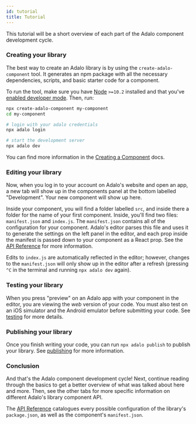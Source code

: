 ```yaml
---
id: tutorial
title: Tutorial
---
```


This tutorial will be a short overview of each part of the Adalo component development cycle.

### Creating your library

The best way to create an Adalo library is by using the `create-adalo-component` tool. It generates an npm package with all the necessary dependencies, scripts, and basic starter code for a component.

To run the tool, make sure you have [Node](https://nodejs.org) `>=10.2` installed and that you've [enabled developer mode](enable-dev-mode). Then, run:

```bash
npx create-adalo-component my-component
cd my-component

# login with your adalo credentials
npx adalo login

# start the development server
npx adalo dev
```

You can find more information in the [Creating a Component](create-adalo-component) docs.

### Editing your library

Now, when you log in to your account on Adalo's website and open an app, a new tab will show up in the components panel at the bottom labelled "Development". Your new component will show up here.

Inside your component, you will find a folder labelled `src`, and inside there a folder for the name of your first component. Inside, you'll find two files: `manifest.json` and `index.js`. The `manifest.json` contains all of the configuration for your component. Adalo's editor parses this file and uses it to generate the settings on the left panel in the editor, and each prop inside the manifest is passed down to your component as a React prop. See the [API Reference](/api-reference/configuration/manifest-json) for more information.

Edits to `index.js` are automatically reflected in the editor; however, changes to the `manifest.json` will only show up in the editor after a refresh (pressing `^C` in the terminal and running `npx adalo dev` again).

### Testing your library

When you press "preview" on an Adalo app with your component in the editor, you are viewing the _web_ version of your code. You must also test on an iOS simulator and the Android emulator before submitting your code. See [testing](testing) for more details.

### Publishing your library

Once you finish writing your code, you can run `npx adalo publish` to publish your library. See [publishing](publishing) for more information.

### Conclusion

And that's the Adalo component development cycle! Next, continue reading through the basics to get a better overview of what was talked about here and more. Then, see the other tabs for more specific information on different Adalo's library component API.

The [API Reference](/api-reference/configuration/package-json) catalogues every possible configuration of the library's `package.json`, as well as the component's `manifest.json`.

